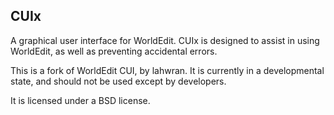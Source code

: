 CUIx
------------

A graphical user interface for WorldEdit. CUIx is designed to assist in using WorldEdit, as well as preventing accidental errors.

This is a fork of WorldEdit CUI, by lahwran. It is currently in a developmental state, and should not be used except by developers.

It is licensed under a BSD license. 
